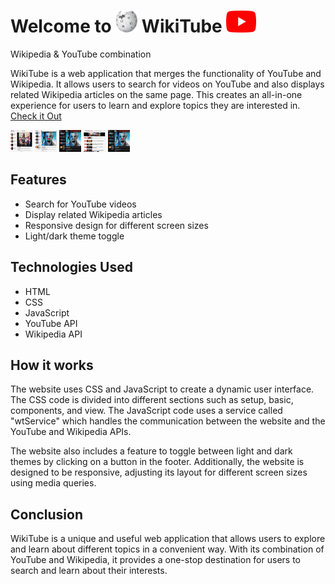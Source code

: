 #  Welcome to <img src="assets/img/wikipedia-logo.png" style="width:35px;height:35px" alt="Wikipedia logo"> WikiTube <img style="width:48px;height:35px" src="assets/img/youtube-logo.png">
Wikipedia &amp; YouTube combination 

WikiTube is a web application that merges the functionality of YouTube and Wikipedia. It allows users to search for videos on YouTube and also displays related Wikipedia articles on the same page. This creates an all-in-one experience for users to learn and explore topics they are interested in.
[Check it Out](https://ozzaken.github.io/WikiTube/)

<img src="assets/img/readme/desktop-light.jpg" style="width:35px;height:35px" alt="Desktop light">
<img src="assets/img/readme/tablet-light.jpg" style="width:35px;height:35px" alt="Tablet light">
<img src="assets/img/readme/tablet-dark.jpg" style="width:35px;height:35px" alt="Tablet dark">
<img src="assets/img/readme/mobile-light.jpg" style="width:35px;height:35px" alt="Mobile light">
<img src="assets/img/readme/tablet-dark.jpg" style="width:35px;height:35px" alt="Mobile dark">

## Features
- Search for YouTube videos
- Display related Wikipedia articles
- Responsive design for different screen sizes
- Light/dark theme toggle

## Technologies Used
- HTML
- CSS
- JavaScript
- YouTube API
- Wikipedia API

## How it works
The website uses CSS and JavaScript to create a dynamic user interface. The CSS code is divided into different sections such as setup, basic, components, and view. The JavaScript code uses a service called "wtService" which handles the communication between the website and the YouTube and Wikipedia APIs.

The website also includes a feature to toggle between light and dark themes by clicking on a button in the footer. Additionally, the website is designed to be responsive, adjusting its layout for different screen sizes using media queries.

## Conclusion
WikiTube is a unique and useful web application that allows users to explore and learn about different topics in a convenient way. With its combination of YouTube and Wikipedia, it provides a one-stop destination for users to search and learn about their interests.